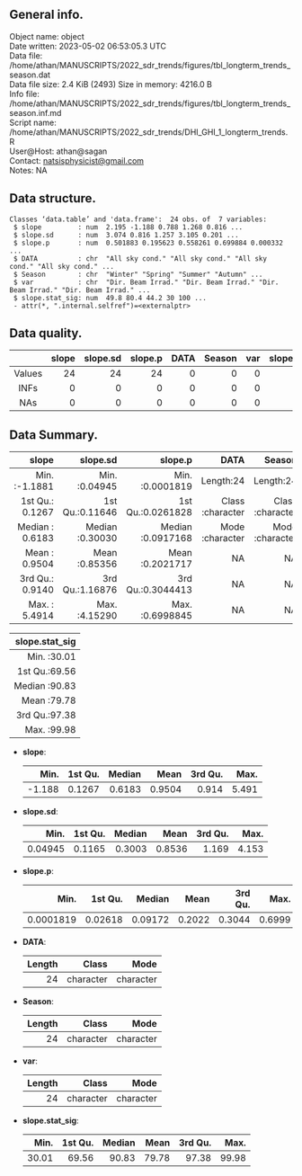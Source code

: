 <!-- This is a markdown file. -->


 General info.
---------------

Object name:    object      
Date written:   2023-05-02 06:53:05.3 UTC  
Data file:      /home/athan/MANUSCRIPTS/2022_sdr_trends/figures/tbl_longterm_trends_season.dat      
Data file size: 2.4 KiB (2493) 
Size in memory: 4216.0 B      
Info file:      /home/athan/MANUSCRIPTS/2022_sdr_trends/figures/tbl_longterm_trends_season.inf.md      
Script name:    /home/athan/MANUSCRIPTS/2022_sdr_trends/DHI_GHI_1_longterm_trends.R      
User@Host:      athan@sagan   
Contact:        <natsisphysicist@gmail.com>      
Notes:          NA      


 Data structure.
-----------------

```
Classes ‘data.table’ and 'data.frame':	24 obs. of  7 variables:
 $ slope         : num  2.195 -1.188 0.788 1.268 0.816 ...
 $ slope.sd      : num  3.074 0.816 1.257 3.105 0.201 ...
 $ slope.p       : num  0.501883 0.195623 0.558261 0.699884 0.000332 ...
 $ DATA          : chr  "All sky cond." "All sky cond." "All sky cond." "All sky cond." ...
 $ Season        : chr  "Winter" "Spring" "Summer" "Autumn" ...
 $ var           : chr  "Dir. Beam Irrad." "Dir. Beam Irrad." "Dir. Beam Irrad." "Dir. Beam Irrad." ...
 $ slope.stat_sig: num  49.8 80.4 44.2 30 100 ...
 - attr(*, ".internal.selfref")=<externalptr> 
```


 Data quality.
---------------

| &nbsp; | slope | slope.sd | slope.p | DATA | Season | var | slope.stat_sig |
|:------:|------:|---------:|--------:|-----:|-------:|----:|---------------:|
| Values |    24 |       24 |      24 |    0 |      0 |   0 |             24 |
|  INFs  |     0 |        0 |       0 |    0 |      0 |   0 |              0 |
|  NAs   |     0 |        0 |       0 |    0 |      0 |   0 |              0 |


 Data Summary.
---------------

|           slope |        slope.sd |           slope.p |             DATA |           Season |              var |
|----------------:|----------------:|------------------:|-----------------:|-----------------:|-----------------:|
| Min.   :-1.1881 | Min.   :0.04945 | Min.   :0.0001819 |        Length:24 |        Length:24 |        Length:24 |
| 1st Qu.: 0.1267 | 1st Qu.:0.11646 | 1st Qu.:0.0261828 | Class :character | Class :character | Class :character |
| Median : 0.6183 | Median :0.30030 | Median :0.0917168 | Mode  :character | Mode  :character | Mode  :character |
| Mean   : 0.9504 | Mean   :0.85356 | Mean   :0.2021717 |               NA |               NA |               NA |
| 3rd Qu.: 0.9140 | 3rd Qu.:1.16876 | 3rd Qu.:0.3044413 |               NA |               NA |               NA |
| Max.   : 5.4914 | Max.   :4.15290 | Max.   :0.6998845 |               NA |               NA |               NA |

 

| slope.stat_sig |
|---------------:|
|  Min.   :30.01 |
|  1st Qu.:69.56 |
|  Median :90.83 |
|  Mean   :79.78 |
|  3rd Qu.:97.38 |
|  Max.   :99.98 |



  * **slope**:


    |   Min. | 1st Qu. | Median |   Mean | 3rd Qu. |  Max. |
    |-------:|--------:|-------:|-------:|--------:|------:|
    | -1.188 |  0.1267 | 0.6183 | 0.9504 |   0.914 | 5.491 |

  * **slope.sd**:


    |    Min. | 1st Qu. | Median |   Mean | 3rd Qu. |  Max. |
    |--------:|--------:|-------:|-------:|--------:|------:|
    | 0.04945 |  0.1165 | 0.3003 | 0.8536 |   1.169 | 4.153 |

  * **slope.p**:


    |      Min. | 1st Qu. |  Median |   Mean | 3rd Qu. |   Max. |
    |----------:|--------:|--------:|-------:|--------:|-------:|
    | 0.0001819 | 0.02618 | 0.09172 | 0.2022 |  0.3044 | 0.6999 |

  * **DATA**:


    | Length |     Class |      Mode |
    |-------:|----------:|----------:|
    |     24 | character | character |

  * **Season**:


    | Length |     Class |      Mode |
    |-------:|----------:|----------:|
    |     24 | character | character |

  * **var**:


    | Length |     Class |      Mode |
    |-------:|----------:|----------:|
    |     24 | character | character |

  * **slope.stat_sig**:


    |  Min. | 1st Qu. | Median |  Mean | 3rd Qu. |  Max. |
    |------:|--------:|-------:|------:|--------:|------:|
    | 30.01 |   69.56 |  90.83 | 79.78 |   97.38 | 99.98 |


<!-- end of list -->



